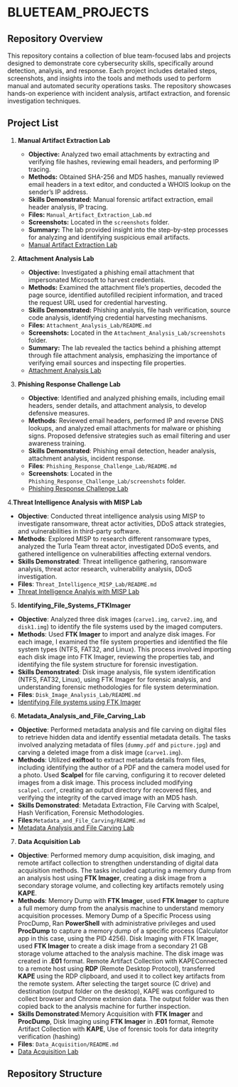 # BLUETEAM_PROJECTS

## Repository Overview
This repository contains a collection of blue team-focused labs and projects designed to demonstrate core cybersecurity skills, specifically around detection, analysis, and response. Each project includes detailed steps, screenshots, and insights into the tools and methods used to perform manual and automated security operations tasks. The repository showcases hands-on experience with incident analysis, artifact extraction, and forensic investigation techniques.

## Project List

1. **Manual Artifact Extraction Lab**
   - **Objective:** Analyzed two email attachments by extracting and verifying file hashes, reviewing email headers, and performing IP tracing.
   - **Methods:** Obtained SHA-256 and MD5 hashes, manually reviewed email headers in a text editor, and conducted a WHOIS lookup on the sender’s IP address.
   - **Skills Demonstrated:** Manual forensic artifact extraction, email header analysis, IP tracing.
   - **Files:** `Manual_Artifact_Extraction_Lab.md`
   - **Screenshots:** Located in the `screenshots` folder.
   - **Summary:** The lab provided insight into the step-by-step processes for analyzing and identifying suspicious email artifacts.
   - [Manual Artifact Extraction Lab](Manual_Artifact_Extraction_Lab/README.md)


2. **Attachment Analysis Lab**
   - **Objective:** Investigated a phishing email attachment that impersonated Microsoft to harvest credentials.
   - **Methods:** Examined the attachment file’s properties, decoded the page source, identified autofilled recipient information, and traced the request URL used for credential harvesting.
   - **Skills Demonstrated:** Phishing analysis, file hash verification, source code analysis, identifying credential harvesting mechanisms.
   - **Files:** `Attachment_Analysis_Lab/README.md`
   - **Screenshots:** Located in the `Attachment_Analysis_Lab/screenshots` folder.
   - **Summary:** The lab revealed the tactics behind a phishing attempt through file attachment analysis, emphasizing the importance of verifying email sources and inspecting file properties.
   - [Attachment Analysis Lab](Attachment_Analysis_Lab/README.md)

3. **Phishing Response Challenge Lab**
   - **Objective**: Identified and analyzed phishing emails, including email headers, sender details, and attachment analysis, to develop defensive measures.
   - **Methods**: Reviewed email headers, performed IP and reverse DNS lookups, and analyzed email attachments for malware or phishing signs. Proposed defensive strategies such as email filtering and user awareness             training.
   - **Skills Demonstrated**: Phishing email detection, header analysis, attachment analysis, incident response.
   - **Files**: `Phishing_Response_Challenge_Lab/README.md`
   - **Screenshots**: Located in the `Phishing_Response_Challenge_Lab/screenshots` folder.
   - [Phishing Response Challenge Lab](Phishing_Response_Challenge_Lab/README.md)

  
4.**Threat Intelligence Analysis with MISP Lab**
   - **Objective**: Conducted threat intelligence analysis using MISP to investigate ransomware, threat actor activities, DDoS attack strategies, and vulnerabilities in third-party software.
   - **Methods**: Explored MISP to research different ransomware types, analyzed the Turla Team threat actor, investigated DDoS events, and gathered intelligence on vulnerabilities affecting external vendors.
   - **Skills Demonstrated**: Threat intelligence gathering, ransomware analysis, threat actor research, vulnerability analysis, DDoS investigation.
   - **Files**: `Threat_Intelligence_MISP_Lab/README.md`
   - [Threat Intelligence Analyis with MISP Lab](Threat_Intell_Using_MISP/README.md)



 5. **Identifying_File_Systems_FTKImager**
   - **Objective**: Analyzed three disk images (`carve1.img`, `carve2.img`, and `disk1.img`) to identify the file systems used by the imaged computers.
   - **Methods**: Used **FTK Imager** to import and analyze disk images. For each image, I examined the file system properties and identified the file system types (NTFS, FAT32, and Linux). This process involved importing each disk image into FTK Imager, reviewing the          properties tab, and identifying the file system structure for forensic investigation.
   - **Skills Demonstrated**: Disk image analysis, file system identification (NTFS, FAT32, Linux), using FTK Imager for forensic analysis, and understanding forensic methodologies for file system determination.
   - **Files**: `Disk_Image_Analysis_Lab/README.md`
   - [Identifying File systems using FTK Imager](Identifying_File_Systems_FTKImager/README.md)


6.  **Metadata_Analysis_and_File_Carving_Lab**
- **Objective**: Performed metadata analysis and file carving on digital files to retrieve hidden data and identify essential metadata details. The tasks involved analyzing metadata of files (`dummy.pdf` and `picture.jpg`) and carving a deleted image from a disk image                     (`carve1.img`).
- **Methods**: Utilized **exiftool** to extract metadata details from files, including identifying the author of a PDF and the camera model used for a photo. Used **Scalpel** for file carving, configuring it to recover deleted images from a disk image. This process included modifying `scalpel.conf`, creating an output directory for recovered files, and verifying the integrity of the carved image with an MD5 hash.
- **Skills Demonstrated**: Metadata Extraction, File Carving with Scalpel, Hash Verification, Forensic Methodologies.
- **Files**:`Metadata_and_File_Carving/README.md`
- [Metadata Analysis and File Carving Lab](Metadata_and_File_Carving/README.md)


7. **Data Acquisition Lab**
- **Objective**: Performed memory dump acquisition, disk imaging, and remote artifact collection to strengthen understanding of digital data acquisition methods. The tasks included capturing a memory dump from an analysis host using **FTK Imager**, creating a disk image                   from a secondary storage volume, and collecting key artifacts remotely using **KAPE**.
- **Methods**: Memory Dump with **FTK Imager**, used **FTK Imager** to capture a full memory dump from the analysis machine to understand memory acquisition processes. Memory Dump of a Specific Process using ProcDump, Ran **PowerShell** with                   administrative privileges and used **ProcDump** to capture a memory dump of a specific process (Calculator app in this case, using the PID 4256). Disk Imaging with FTK Imager, used **FTK Imager** to create a disk image from a                      secondary 21 GB storage volume attached to the analysis machine. The disk image was created in **.E01** format. Remote Artifact Collection with KAPEConnected to a remote host using **RDP** (Remote Desktop Protocol), transferred                **KAPE** using the RDP clipboard, and used it to collect key artifacts from the remote system. After selecting the target source (C drive) and destination (output folder on the desktop), KAPE was configured to collect browser and                Chrome extension data. The output folder was then copied back to the analysis machine for further inspection.
- **Skills Demonstrated**:Memory Acquisition with **FTK Imager** and **ProcDump**, Disk Imaging using **FTK Imager** in **.E01** format, Remote Artifact Collection with **KAPE**, Use of forensic tools for data integrity verification (hashing)
- **Files**: `Data_Acquisition/README.md`
- [Data Acquisition Lab](Data_Acquisition/README.md)
  
## Repository Structure
